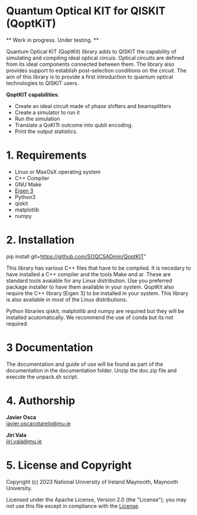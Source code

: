 # Quantum Optical KIT for QISKIT (QoptKiT) 
** Work in progress. Under testing. **

Quantum Optical KIT (QoptKit) library adds to QISKIT the capability of simulating and compiling ideal optical circuis. Optical circuits are defined from its ideal components connected between them. The library also provides support to establish post-selection conditions on the circuit. The aim of this library is to provide a first introduction to quantum optical technologies to QISKIT users.

**QoptKIT capabilities**:
- Create an ideal circuit made of phase shifters and beamsplitters
- Create a simulator to run it
- Run the simulation
- Translate a QoKITt outcome into qubit encoding.
- Print the output statistics. 

 
# 1. Requirements #

* Linux or MaxOsX operating system
* C++ Compiler
* GNU Make
* [Eigen 3](https://eigen.tuxfamily.org/index.php?title=Main_Page)
* Python3
* qiskit
* matplotlib
* numpy


# 2. Installation #
pip install git+https://github.com/SOQCSADmin/QoptKIT"

This library has various C++ files that have to be compiled. It is necedary to have installed a C++ compiler and the tools Make and ar.  These are standard tools avaiable
for any Linux distribution. Use you preferred package installer to have them available in your system. QoptKit also require the C++ library [Eigen 3] to be installed in your system.
This library is also available in most of the Linux distributions.

Python libraries qiskit, matplotlib and numpy are required but they will be installed acutomatically. We recommend the use of conda but its not required.


# 3 Documentation
The documentation and guide of use will be found as part of the documentation in the documentation folder. Unzip the doc.zip file and execute the unpack.sh script.

# 4. Authorship #
<b>Javier Osca</b> <br>
javier.oscacotarelo@mu.ie

<b>Jiri Vala</b> <br>
jiri.vala@mu.ie

# 5. License and Copyright #
Copyright (c) 2023 National University of Ireland Maynooth, Maynooth University. 

Licensed under the Apache License, Version 2.0 (the "License"); you may not use this file except in compliance with the [License](./LICENSE.TXT). 

